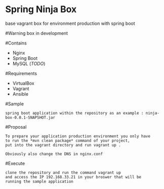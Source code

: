 # Spring Ninja Box
base vagrant box for environment production with spring boot 


#Warning 
    box in development

#Contains

* Nginx
* Spring Boot
* MySQL (*TODO*)


#Requirements
  
  * VirtualBox
  * Vagrant
  * Ansible


#Sample

    spring boot application within the repository as an example : ninja-box-0.0.1-SNAPSHOT.jar
    
#Proposal

    To prepare your application production environment you only have 
    to run the *mvn clean package* command of your project,
    put into the vagrant directory and run vagrant up .

    Obviously also change the DNS in nginx.conf
    
#Execute

    clone the repository and run the command vagrant up
    and access the IP 192.168.33.21 in your broswer that will be 
    running the sample application



